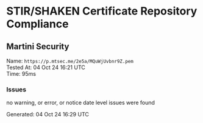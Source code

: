 # STIR/SHAKEN Certificate Repository Compliance

## Martini Security

Name: `https://p.mtsec.me/2e5a/MQuWjUvbnr9Z.pem`\
Tested At: 04 Oct 24 16:21 UTC\
Time: 95ms

### Issues

no warning, or error, or notice date level issues were found

Generated: 04 Oct 24 16:29 UTC